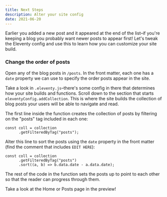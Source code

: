 ```yaml
---
title: Next Steps
description: Alter your site config
date: 2021-06-20
---
```


Earlier you added a new post and it appeared at the end of the list–if you're keeping a blog you probably want newer posts to appear first! Let's tweak the Eleventy config and use this to learn how you can customize your site build.

### Change the order of posts

Open any of the blog posts in `/posts`. In the front matter, each one has a `date` property we can use to specify the order posts appear in the site.

Take a look in `.eleventy.js`–there's some config in there that determines how your site builds and functions. Scroll down to the section that starts `eleventyConfig.addCollection`. This is where the site builds the collection of blog posts your users will be able to navigate and read.

The first line inside the function creates the collection of posts by filtering on the "posts" tag included in each one:

```
const coll = collection
      .getFilteredByTag("posts");
```

Alter this line to sort the posts using the `date` property in the front matter (find the comment that includes `EDIT HERE`):

```
const coll = collection
      .getFilteredByTag("posts")
      .sort((a, b) => b.data.date - a.data.date);
```

The rest of the code in the function sets the posts up to point to each other so that the reader can progress through them.

Take a look at the Home or Posts page in the preview!
